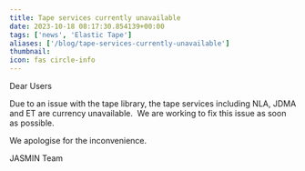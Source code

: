 ```yaml
---
title: Tape services currently unavailable
date: 2023-10-18 08:17:30.854139+00:00
tags: ['news', 'Elastic Tape']
aliases: ['/blog/tape-services-currently-unavailable']
thumbnail: 
icon: fas circle-info
---
```


Dear Users  
  



Due to an issue with the tape library, the tape services including NLA, JDMA and ET are currency unavailable.  We are working to fix this issue as soon as possible.  
  



We apologise for the inconvenience.  
  



JASMIN Team


